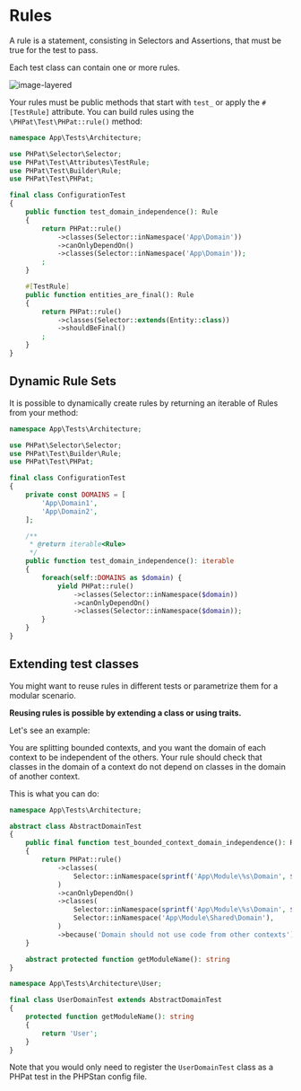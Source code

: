 # Rules

A rule is a statement, consisting in Selectors and Assertions, that must be true for the test to pass.

Each test class can contain one or more rules.

![image-layered](../assets/rules.png)

Your rules must be public methods that start with `test_` or apply the `#[TestRule]` attribute. You can build rules using the `\PHPat\Test\PHPat::rule()` method:

```php
namespace App\Tests\Architecture;

use PHPat\Selector\Selector;
use PHPat\Test\Attributes\TestRule;
use PHPat\Test\Builder\Rule;
use PHPat\Test\PHPat;

final class ConfigurationTest
{
    public function test_domain_independence(): Rule
    {
        return PHPat::rule()
            ->classes(Selector::inNamespace('App\Domain'))
            ->canOnlyDependOn()
            ->classes(Selector::inNamespace('App\Domain'));
        ;
    }

    #[TestRule]
    public function entities_are_final(): Rule
    {
        return PHPat::rule()
            ->classes(Selector::extends(Entity::class))
            ->shouldBeFinal()
        ;
    }
}
```

## Dynamic Rule Sets

It is possible to dynamically create rules by returning an iterable of Rules from your method:

```php
namespace App\Tests\Architecture;

use PHPat\Selector\Selector;
use PHPat\Test\Builder\Rule;
use PHPat\Test\PHPat;

final class ConfigurationTest
{
    private const DOMAINS = [
        'App\Domain1',
        'App\Domain2',
    ];

    /**
     * @return iterable<Rule>
     */
    public function test_domain_independence(): iterable
    {
        foreach(self::DOMAINS as $domain) {
            yield PHPat::rule()
                ->classes(Selector::inNamespace($domain))
                ->canOnlyDependOn()
                ->classes(Selector::inNamespace($domain));
        }
    }
}
```

## Extending test classes

You might want to reuse rules in different tests or parametrize them for a modular scenario.

**Reusing rules is possible by extending a class or using traits.**

Let's see an example:

You are splitting bounded contexts, and you want the domain of each context to be independent of the others.
Your rule should check that classes in the domain of a context do not depend on classes in the domain of another context.

This is what you can do:
```php
namespace App\Tests\Architecture;

abstract class AbstractDomainTest
{
    public final function test_bounded_context_domain_independence(): Rule
    {
        return PHPat::rule()
            ->classes(
                Selector::inNamespace(sprintf('App\Module\%s\Domain', $this->getModuleName()))
            )
            ->canOnlyDependOn()
            ->classes(
                Selector::inNamespace(sprintf('App\Module\%s\Domain', $this->getModuleName())),
                Selector::inNamespace('App\Module\Shared\Domain'),
            )
            ->because('Domain should not use code from other contexts');
    }

    abstract protected function getModuleName(): string
}
```
    
```php
namespace App\Tests\Architecture\User;

final class UserDomainTest extends AbstractDomainTest
{
    protected function getModuleName(): string
    {
        return 'User';
    }
}
```

Note that you would only need to register the `UserDomainTest` class as a PHPat test in the PHPStan config file.
